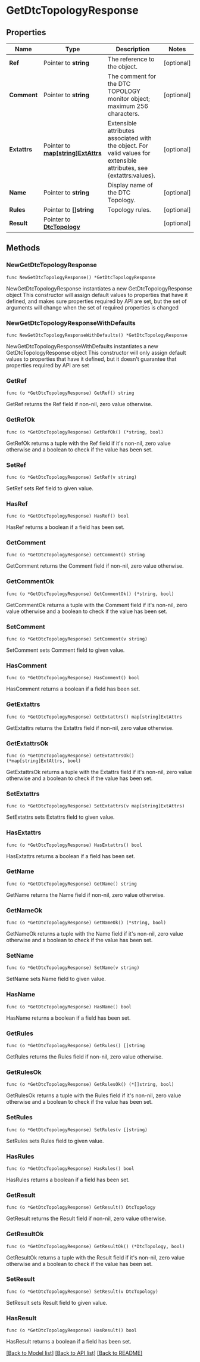 # GetDtcTopologyResponse

## Properties

Name | Type | Description | Notes
------------ | ------------- | ------------- | -------------
**Ref** | Pointer to **string** | The reference to the object. | [optional] 
**Comment** | Pointer to **string** | The comment for the DTC TOPOLOGY monitor object; maximum 256 characters. | [optional] 
**Extattrs** | Pointer to [**map[string]ExtAttrs**](ExtAttrs.md) | Extensible attributes associated with the object. For valid values for extensible attributes, see {extattrs:values}. | [optional] 
**Name** | Pointer to **string** | Display name of the DTC Topology. | [optional] 
**Rules** | Pointer to **[]string** | Topology rules. | [optional] 
**Result** | Pointer to [**DtcTopology**](DtcTopology.md) |  | [optional] 

## Methods

### NewGetDtcTopologyResponse

`func NewGetDtcTopologyResponse() *GetDtcTopologyResponse`

NewGetDtcTopologyResponse instantiates a new GetDtcTopologyResponse object
This constructor will assign default values to properties that have it defined,
and makes sure properties required by API are set, but the set of arguments
will change when the set of required properties is changed

### NewGetDtcTopologyResponseWithDefaults

`func NewGetDtcTopologyResponseWithDefaults() *GetDtcTopologyResponse`

NewGetDtcTopologyResponseWithDefaults instantiates a new GetDtcTopologyResponse object
This constructor will only assign default values to properties that have it defined,
but it doesn't guarantee that properties required by API are set

### GetRef

`func (o *GetDtcTopologyResponse) GetRef() string`

GetRef returns the Ref field if non-nil, zero value otherwise.

### GetRefOk

`func (o *GetDtcTopologyResponse) GetRefOk() (*string, bool)`

GetRefOk returns a tuple with the Ref field if it's non-nil, zero value otherwise
and a boolean to check if the value has been set.

### SetRef

`func (o *GetDtcTopologyResponse) SetRef(v string)`

SetRef sets Ref field to given value.

### HasRef

`func (o *GetDtcTopologyResponse) HasRef() bool`

HasRef returns a boolean if a field has been set.

### GetComment

`func (o *GetDtcTopologyResponse) GetComment() string`

GetComment returns the Comment field if non-nil, zero value otherwise.

### GetCommentOk

`func (o *GetDtcTopologyResponse) GetCommentOk() (*string, bool)`

GetCommentOk returns a tuple with the Comment field if it's non-nil, zero value otherwise
and a boolean to check if the value has been set.

### SetComment

`func (o *GetDtcTopologyResponse) SetComment(v string)`

SetComment sets Comment field to given value.

### HasComment

`func (o *GetDtcTopologyResponse) HasComment() bool`

HasComment returns a boolean if a field has been set.

### GetExtattrs

`func (o *GetDtcTopologyResponse) GetExtattrs() map[string]ExtAttrs`

GetExtattrs returns the Extattrs field if non-nil, zero value otherwise.

### GetExtattrsOk

`func (o *GetDtcTopologyResponse) GetExtattrsOk() (*map[string]ExtAttrs, bool)`

GetExtattrsOk returns a tuple with the Extattrs field if it's non-nil, zero value otherwise
and a boolean to check if the value has been set.

### SetExtattrs

`func (o *GetDtcTopologyResponse) SetExtattrs(v map[string]ExtAttrs)`

SetExtattrs sets Extattrs field to given value.

### HasExtattrs

`func (o *GetDtcTopologyResponse) HasExtattrs() bool`

HasExtattrs returns a boolean if a field has been set.

### GetName

`func (o *GetDtcTopologyResponse) GetName() string`

GetName returns the Name field if non-nil, zero value otherwise.

### GetNameOk

`func (o *GetDtcTopologyResponse) GetNameOk() (*string, bool)`

GetNameOk returns a tuple with the Name field if it's non-nil, zero value otherwise
and a boolean to check if the value has been set.

### SetName

`func (o *GetDtcTopologyResponse) SetName(v string)`

SetName sets Name field to given value.

### HasName

`func (o *GetDtcTopologyResponse) HasName() bool`

HasName returns a boolean if a field has been set.

### GetRules

`func (o *GetDtcTopologyResponse) GetRules() []string`

GetRules returns the Rules field if non-nil, zero value otherwise.

### GetRulesOk

`func (o *GetDtcTopologyResponse) GetRulesOk() (*[]string, bool)`

GetRulesOk returns a tuple with the Rules field if it's non-nil, zero value otherwise
and a boolean to check if the value has been set.

### SetRules

`func (o *GetDtcTopologyResponse) SetRules(v []string)`

SetRules sets Rules field to given value.

### HasRules

`func (o *GetDtcTopologyResponse) HasRules() bool`

HasRules returns a boolean if a field has been set.

### GetResult

`func (o *GetDtcTopologyResponse) GetResult() DtcTopology`

GetResult returns the Result field if non-nil, zero value otherwise.

### GetResultOk

`func (o *GetDtcTopologyResponse) GetResultOk() (*DtcTopology, bool)`

GetResultOk returns a tuple with the Result field if it's non-nil, zero value otherwise
and a boolean to check if the value has been set.

### SetResult

`func (o *GetDtcTopologyResponse) SetResult(v DtcTopology)`

SetResult sets Result field to given value.

### HasResult

`func (o *GetDtcTopologyResponse) HasResult() bool`

HasResult returns a boolean if a field has been set.


[[Back to Model list]](../README.md#documentation-for-models) [[Back to API list]](../README.md#documentation-for-api-endpoints) [[Back to README]](../README.md)


